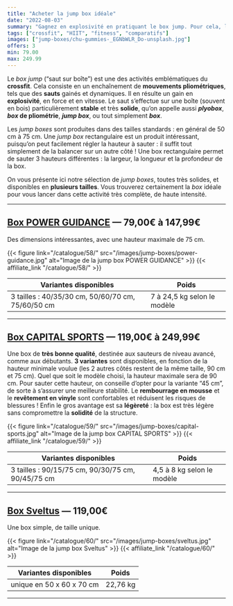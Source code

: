 ```yaml
---
title: "Acheter la jump box idéale"
date: "2022-08-03"
summary: "Gagnez en explosivité en pratiquant le box jump. Pour cela, l'achat d'un box de pliométrie suffit !"
tags: ["crossfit", "HIIT", "fitness", "comparatifs"]
images: ["jump-boxes/chu-gummies-_EGNbWLR_Do-unsplash.jpg"]
offers: 3
min: 79.00
max: 249.99
---
```

Le *box jump* (“saut sur boîte”) est une des activités emblématiques du
**crossfit**. Cela consiste en un enchaînement de **mouvements pliométriques**,
tels que des **sauts** gainés et dynamiques. Il en résulte un gain en
**explosivité**, en force et en vitesse. Le saut s’effectue sur une boîte
(souvent en bois) particulièrement **stable** et très **solide**, qu’on appelle
aussi ***plyobox***, ***box* de pliométrie**, ***jump box***, ou tout simplement ***box***.

Les *jump boxes* sont produites dans des tailles standards : en général
de 50 cm à 75 cm. Une *jump box* rectangulaire est un produit intéressant,
puisqu’on peut facilement régler la hauteur à sauter : il suffit tout
simplement de la balancer sur un autre côté !  Une box rectangulaire
permet de sauter 3 hauteurs différentes : la largeur, la longueur et
la profondeur de la box.

On vous présente ici notre sélection de *jump boxes*, toutes très solides,
et disponibles en **plusieurs tailles**. Vous trouverez certainement la *box*
idéale pour vous lancer dans cette activité très complète, de haute
intensité.

---
## [Box POWER GUIDANCE](/catalogue/58/) — 79,00€ à 147,99€

Des dimensions intéressantes, avec une hauteur maximale de 75 cm.

{{< figure link="/catalogue/58/" src="/images/jump-boxes/power-guidance.jpg" alt="Image de la jump box POWER GUIDANCE" >}}
{{< affiliate_link "/catalogue/58/" >}}

| Variantes disponibles                              |    Poids                     |
| -------                                            | --------------               |
| 3 tailles : 40/35/30 cm, 50/60/70 cm, 75/60/50 cm  | 7 à 24,5 kg selon le modèle  |
---
## [Box CAPITAL SPORTS](/catalogue/59/) — 119,00€ à 249,99€

Une box de **très bonne qualité**, destinée aux sauteurs de niveau avancé,
comme aux débutants. **3 variantes** sont disponibles, en fonction de la
hauteur minimale voulue (les 2 autres côtés restent de la même taille,
90 cm et 75 cm).
Quel que soit le modèle choisi, la hauteur maximale sera de 90 cm. Pour
sauter cette hauteur, on conseille d’opter pour la variante “45 cm”,
de sorte à s’assurer une meilleure stabilité. Le **rembourrage en mousse**
et le **revêtement en vinyle** sont confortables et réduisent les risques
de blessures ! Enfin le gros avantage est sa **légèreté** : la box est
très légère sans compromettre la **solidité** de la structure.


{{< figure link="/catalogue/59/" src="/images/jump-boxes/capital-sports.jpg" alt="Image de la jump box CAPITAL SPORTS" >}}
{{< affiliate_link "/catalogue/59/" >}}

| Variantes disponibles                              |    Poids                     |
| -------                                            | --------------               |
| 3 tailles : 90/15/75 cm, 90/30/75 cm, 90/45/75 cm  | 4,5 à 8 kg selon le modèle   |
---
## [Box Sveltus](/catalogue/60/) — 119,00€

Une box simple, de taille unique.

{{< figure link="/catalogue/60/" src="/images/jump-boxes/sveltus.jpg" alt="Image de la jump box Sveltus" >}}
{{< affiliate_link "/catalogue/60/" >}}

| Variantes disponibles      |    Poids         |
| -------                    | --------------   |
| unique en 50 x 60 x 70 cm  |  22,76 kg        |
---
